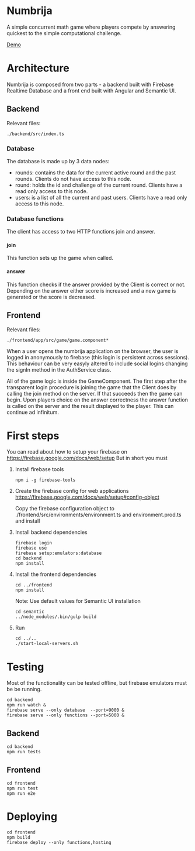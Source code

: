 # Numbrija
A simple concurrent math game where players compete by answering quickest to the simple computational challenge.

[Demo](https://numbrija.web.app/)

# Architecture
Numbrija is composed from two parts - a backend built with Firebase Realtime Database and a front end built with Angular and Semantic UI.

## Backend
Relevant files:
```
./backend/src/index.ts
```

### Database
The database is made up by 3 data nodes:
 * rounds: contains the data for the current active round and the past rounds. Clients do not have access to this node.
 * round: holds the id and challenge of the current round. Clients have a read only access to this node.
 * users: is a list of all the current and past users.  Clients have a read only access to this node.
 
 ### Database functions
 The client has access to two HTTP functions join and answer.
 #### join
 This function sets up the game when called.
 
 #### answer
 This function checks if the answer provided by the Client is correct or not. Depending on the answer either score is increased and a new game is generated or the score is decreased.
 
 
 ## Frontend
 Relevant files:
```
./frontend/app/src/game/game.component*
```
When a user opens the numbrija application on the browser, the user is logged in anonymously to firebase (this login is persistent across sessions). This behaviour can be very easyly altered to include social logins changing the signIn method in the AuthService class.

All of the game logic is inside the GameComponent. The first step after the transparent login procedure is joining the game that the Client does by calling the join method on the server. If that succeeds then the game can begin. Upon players choice on the answer correctness the answer function is called on the server and the result displayed to the player. This can continue ad infinitum. 
 

# First steps
You can read about how to setup your firebase on https://firebase.google.com/docs/web/setup
But in short you must
1. Install firebase tools
   ```
   npm i -g firebase-tools
   ```
2. Create the firebase config for web applications https://firebase.google.com/docs/web/setup#config-object

   Copy the firebase configuration object to ./frontend/src/environments/environment.ts and environment.prod.ts and install

3. Install backend dependencies
   ```
   firebase login
   firebase use
   firebase setup:emulators:database
   cd backend
   npm install
   ```
   
4. Install the frontend dependencies
   ```
   cd ../frontend
   npm install
   ```
   Note: Use default values for Semantic UI installation
   
   ```
   cd semantic
   ../node_modules/.bin/gulp build
   ```
   
5. Run
   ```
   cd ../..
   ./start-local-servers.sh
   ```

# Testing
Most of the functionality can be tested offline, but firebase emulators must be be running.

```
cd backend
npm run watch &
firebase serve --only database  --port=9000 &
firebase serve --only functions --port=5000 &
```

## Backend
```
cd backend
npm run tests
```

## Frontend
```
cd frontend
npm run test
npm run e2e
```

# Deploying
```
cd frontend
npm build
firebase deploy --only functions,hosting
```
